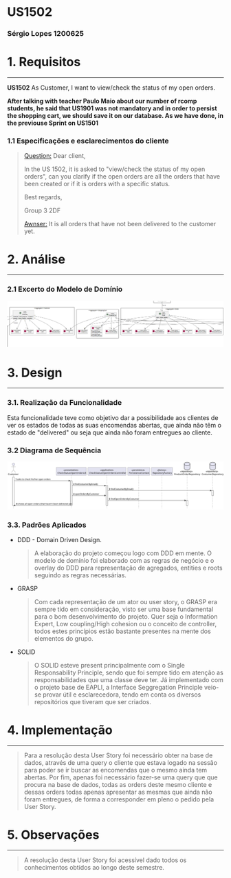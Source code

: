# US1502 
### Sérgio Lopes 1200625

# 1. Requisitos
_____
**US1502** As Customer, I want to view/check the status of my open orders.

**After talking with teacher Paulo Maio about our number of rcomp students, he said that US1901 was
not mandatory and in order to persist the shopping cart, we should save it on our database. As we have done, in the previouse
Sprint on US1501**

### 1.1 Especificações e esclarecimentos do cliente

> [Question:](https://moodle.isep.ipp.pt/mod/forum/discuss.php?d=16984#p21765)
> Dear client,
>
>In the US 1502, it is asked to "view/check the status of my open orders", can you clarify if the open orders are all the orders that have been created or if it is orders with a specific status.
>
>Best regards,
>
>Group 3 2DF
>
> [Awnser:](https://moodle.isep.ipp.pt/mod/forum/discuss.php?d=16984#p21770)
> It is all orders that have not been delivered to the customer yet.


# 2. Análise
_____

### 2.1 Excerto do Modelo de Domínio

![DMCheckStatusOpenOrders.png](DMCheckStatusOpenOrders.png)


# 3. Design
_____


### 3.1. Realização da Funcionalidade

Esta funcionalidade teve como objetivo dar a possibilidade aos clientes de ver os estados de todas as suas encomendas
abertas, que ainda não têm o estado de "delivered" ou seja que ainda não foram entregues ao cliente.

### 3.2 Diagrama de Sequência

![CheckStatusOnOpenOrders.svg](CheckStatusOnOpenOrders.svg)

### 3.3. Padrões Aplicados

* DDD - Domain Driven Design.
  >A elaboração do projeto começou logo com DDD em mente. O modelo de domínio foi elaborado com as regras de negócio e o overlay do DDD para representação de agregados, entities e roots seguindo as regras necessárias.

* GRASP
  >Com cada representação de um ator ou user story, o GRASP era sempre tido em consideração, visto ser uma base fundamental para o bom desenvolvimento do projeto.
  > Quer seja o Information Expert, Low coupling/High cohesion ou o conceito de controller, todos estes princípios estão bastante presentes na mente dos elementos do grupo.

* SOLID
  > O SOLID esteve present principalmente com o Single Responsability Principle, sendo que foi sempre tido em atenção as responsabilidades que uma classe deve ter.
  >Já implementado com o projeto base de EAPLI, a Interface Seggregation Principle veio-se provar útil e esclarecedora, tendo em conta os diversos repositórios que tiveram que ser criados.


# 4. Implementação
_____
> Para a resolução desta User Story foi necessário obter na base de dados, através de uma query o cliente que estava logado na sessão para
> poder se ir buscar as encomendas que o mesmo ainda tem abertas. Por fim, apenas foi necessário fazer-se uma query que
> que procura na base de dados, todas as orders deste mesmo cliente e dessas orders todas apenas apresentar as mesmas que ainda
> não foram entregues, de forma a corresponder em pleno o pedido pela User Story.

# 5. Observações
_____
> A resolução desta User Story foi acessível dado todos os conhecimentos obtidos ao longo deste semestre.


